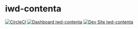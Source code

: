 # iwd-contenta

[![CircleCI](https://circleci.com/gh/antonioG4/iwd-contenta.svg?style=shield)](https://circleci.com/gh/antonioG4/iwd-contenta)
[![Dashboard iwd-contenta](https://img.shields.io/badge/dashboard-iwd_contenta-yellow.svg)](https://dashboard.pantheon.io/sites/1ec84c78-00ef-4505-a9ba-e0f479bc3f8f#dev/code)
[![Dev Site iwd-contenta](https://img.shields.io/badge/site-iwd_contenta-blue.svg)](http://dev-iwd-contenta.pantheonsite.io/)